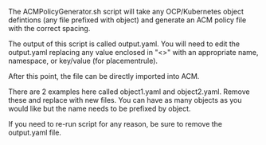 The ACMPolicyGenerator.sh script will take any OCP/Kubernetes object defintions (any file prefixed with object) and generate an ACM policy file with the correct spacing.

The output of this script is called output.yaml.  You will need to edit the output.yaml replacing any value enclosed in "<>" with an appropriate name, namespace, or key/value (for placementrule).  

After this point, the file can be directly imported into ACM.

There are 2 examples here called object1.yaml and object2.yaml.  Remove these and replace with new files.  You can have as many objects as you would like but the name needs to be prefixed by object.

If you need to re-run script for any reason, be sure to remove the output.yaml file.
